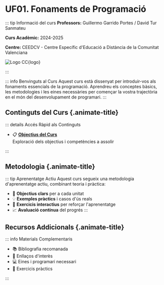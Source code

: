 # UF01. Fonaments de Programació

::: tip Informació del curs
**Professors:** Guillermo Garrido Portes / David Tur Sanmateu

**Curs Acadèmic:** 2024-2025

**Centre:** CEEDCV - Centre Específic d'Educació a Distància de la Comunitat Valenciana

![Logo CC](/img/logo-cc.png){logo}

:::

::: info Benvinguts al Curs
Aquest curs està dissenyat per introduir-vos als fonaments essencials de la programació. Aprendreu els conceptes bàsics, les metodologies i les eines necessàries per començar la vostra trajectòria en el món del desenvolupament de programari.
:::

## Continguts del Curs {.animate-title}

::: details Accés Ràpid als Continguts

- 📋 [**Objectius del Curs**](./objectius.md)  
  Exploració dels objectius i competències a assolir

:::

## Metodologia {.animate-title}

::: tip Aprenentatge Actiu
Aquest curs segueix una metodologia d'aprenentatge actiu, combinant teoria i pràctica:

- 🎯 **Objectius clars** per a cada unitat
- 💡 **Exemples pràctics** i casos d'ús reals
- 🔄 **Exercicis interactius** per reforçar l'aprenentatge
- 📈 **Avaluació contínua** del progrés
:::

## Recursos Addicionals {.animate-title}

::: info Materials Complementaris

- 📚 Bibliografia recomanada
- 🔗 Enllaços d'interès
- 💻 Eines i programari necessari
- 📝 Exercicis pràctics

:::

